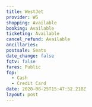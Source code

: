 ```yaml
---
title: WestJet
provider: WS
shopping: Available
booking: Available
ticketing: Available
cancel_refund: Available
ancillaries:
postsale: Seats
date_change: false
fqtv: false
fares: Public
fop:
  - Cash
  - Credit Card
date: 2020-08-25T15:47:52.218Z
layout: post
---
```

